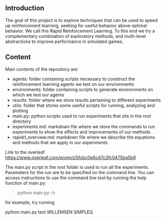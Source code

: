 ## Introduction

The goal of this project is to explore techniques that can be used to speed up reinforcement learning, seeking for useful behavior above optimal behavior. We call this Rapid Reinforcement Learning. To this end we try a complementary combination of exploratory methods, and multi-level abstractions to improve performance in simulated games.

## Content

Main contents of the repository are:
- agents: folder containing scripts necessary to construct the reinforcement learning agents we test on our environments
- environments: folder containing scripts to generate environments on which we test our agents
- results: folder where we store results pertaining to different experiments
- utils: folder that stores some useful scripts for running, analyzing and plotting
- main.py: python scripts used to run experiments that sits in the root directory
- experiments.md: markdown file where we store the commands to run experiments to show the effects and improvements of our methods
- rapidrl_overview.md: markdown file where we describe the equations and methods that we apply in our experiments

Link to the overleaf https://www.overleaf.com/project/5fcbc0e6c47c2fc0475ba5b9

The main.py script in the root folder is used to run all the experiments. Parameters for the run are to be specified on the command line. You can access instructions to use the command line tool by running the help function of main.py:
> python main.py -h

for example, try running

python main.py test WILLEMSEN SIMPLEQ
